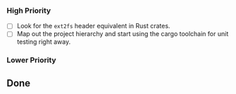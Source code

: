 
### High Priority

- [ ] Look for the `ext2fs` header equivalent in Rust crates.
- [ ] Map out the project hierarchy and start using the cargo toolchain for unit testing right away.

### Lower Priority


## Done


